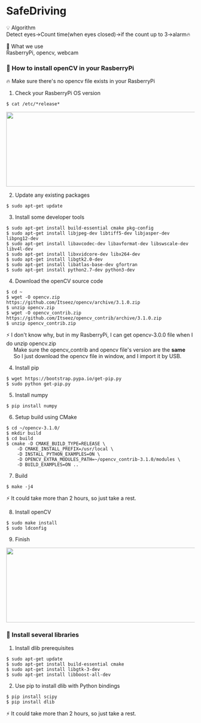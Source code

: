 # SafeDriving

💡 Algorithm   
Detect eyes->Count time(when eyes closed)->if the count up to 3->alarm🔥   

🙈 What we use   
RasberryPi, opencv, webcam

### 🌼 How to install openCV in your RasberryPi
🔥 Make sure there's no opencv file exists in your RasberryPi   
1. Check your RasberryPi OS version
```
$ cat /etc/*release*
```   
<img src="https://user-images.githubusercontent.com/57944153/99189068-b16fa000-27a2-11eb-991c-84d9f023c02f.PNG" width="600" height="200"/>

2. Update any existing packages
```
$ sudo apt-get update
```

3. Install some developer tools
```
$ sudo apt-get install build-essential cmake pkg-config
$ sudo apt-get install libjpeg-dev libtiff5-dev libjasper-dev libpng12-dev
$ sudo apt-get install libavcodec-dev libavformat-dev libswscale-dev libv4l-dev
$ sudo apt-get install libxvidcore-dev libx264-dev
$ sudo apt-get install libgtk2.0-dev
$ sudo apt-get install libatlas-base-dev gfortran
$ sudo apt-get install python2.7-dev python3-dev
```

4. Download the openCV source code
```
$ cd ~
$ wget -O opencv.zip https://github.com/Itseez/opencv/archive/3.1.0.zip
$ unzip opencv.zip
$ wget -O opencv_contrib.zip https://github.com/Itseez/opencv_contrib/archive/3.1.0.zip
$ unzip opencv_contrib.zip
```
⚡ I don't know why, but in my RasberryPi, I can get opencv-3.0.0 file when I do unzip opencv.zip   
&nbsp;&nbsp;&nbsp;&nbsp; Make sure the opencv_contrib and opencv file's version are the **same**   
&nbsp;&nbsp;&nbsp;&nbsp; So I just download the opencv file in window, and I import it by USB.   

4. Install pip
```
$ wget https://bootstrap.pypa.io/get-pip.py
$ sudo python get-pip.py
```

5. Install numpy
```
$ pip install numpy
```

6. Setup build using CMake
```
$ cd ~/opencv-3.1.0/
$ mkdir build
$ cd build
$ cmake -D CMAKE_BUILD_TYPE=RELEASE \
    -D CMAKE_INSTALL_PREFIX=/usr/local \
    -D INSTALL_PYTHON_EXAMPLES=ON \
    -D OPENCV_EXTRA_MODULES_PATH=~/opencv_contrib-3.1.0/modules \
    -D BUILD_EXAMPLES=ON ..
```

7. Build
```
$ make -j4
```
⚡ It could take more than 2 hours, so just take a rest.

8. Install openCV
```
$ sudo make install
$ sudo ldconfig
```

9. Finish
<img src="https://user-images.githubusercontent.com/57944153/99189710-d3b6ed00-27a5-11eb-88b4-37a8b0c0276d.PNG" width="600" height="200"/>

### 🌼 Install several libraries

1. Install dlib prerequisites
```
$ sudo apt-get update
$ sudo apt-get install build-essential cmake
$ sudo apt-get install libgtk-3-dev
$ sudo apt-get install libboost-all-dev
```

2. Use pip to install dlib with Python bindings
```
$ pip install scipy
$ pip install dlib
```
⚡ It could take more than 2 hours, so just take a rest.

